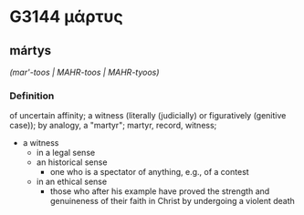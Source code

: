 # G3144 μάρτυς

## mártys

_(mar'-toos | MAHR-toos | MAHR-tyoos)_

### Definition

of uncertain affinity; a witness (literally (judicially) or figuratively (genitive case)); by analogy, a "martyr"; martyr, record, witness; 

- a witness
  - in a legal sense
  - an historical sense
    - one who is a spectator of anything, e.g., of a contest
  - in an ethical sense
    - those who after his example have proved the strength and genuineness of their faith in Christ by undergoing a violent death
